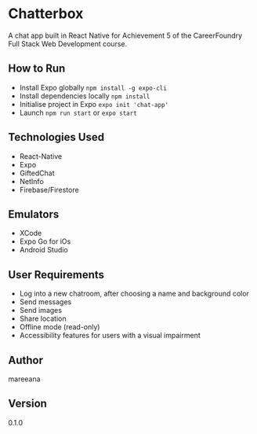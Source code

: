 # Chatterbox

A chat app built in React Native for Achievement 5 of the CareerFoundry Full Stack Web Development course.

## How to Run

- Install Expo globally
  `npm install -g expo-cli`
- Install dependencies locally
  `npm install`
- Initialise project in Expo
  `expo init 'chat-app'`
- Launch
  `npm run start` or `expo start`

## Technologies Used

- React-Native
- Expo
- GiftedChat
- NetInfo
- Firebase/Firestore

## Emulators

- XCode
- Expo Go for iOs
- Android Studio

## User Requirements

- Log into a new chatroom, after choosing a name and background color
- Send messages
- Send images
- Share location
- Offline mode (read-only)
- Accessibility features for users with a visual impairment

## Author

mareeana

## Version

0.1.0
